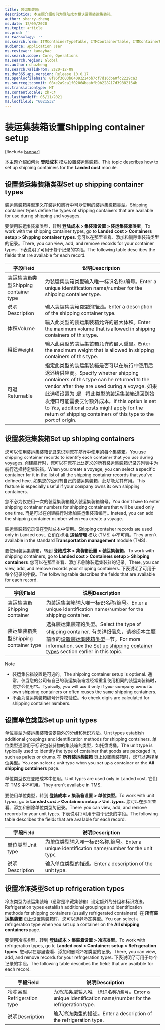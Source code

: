 ```yaml
---
title: 装运集装箱
description: 本主题介绍如何为登陆成本模块设置装运集装箱。
author: sherry-zheng
ms.date: 12/09/2020
ms.topic: article
ms.prod: ''
ms.technology: ''
ms.search.form: ITMContainerTypeTable, ITMContainerTable, ITMContainerUnitTypeTable, ITMRefrigerationTypeTable, ITMContainersListPage, ITMContainers
audience: Application User
ms.reviewer: kamaybac
ms.search.scope: Core, Operations
ms.search.region: Global
ms.author: chuzheng
ms.search.validFrom: 2020-12-09
ms.dyn365.ops.version: Release 10.0.17
ms.openlocfilehash: 8f86f3603b64093214bb7cf7d165ba0fc2229ca3
ms.sourcegitcommit: 08ce2a9ca1f02064beabfb9b228717d39882164b
ms.translationtype: HT
ms.contentlocale: zh-CN
ms.lasthandoff: 05/11/2021
ms.locfileid: "6021532"
---
```

# <a name="shipping-container-setup"></a><span data-ttu-id="93f4f-103">装运集装箱设置</span><span class="sxs-lookup"><span data-stu-id="93f4f-103">Shipping container setup</span></span>

[!include [banner](../../includes/banner.md)]

<span data-ttu-id="93f4f-104">本主题介绍如何为 **登陆成本** 模块设置装运集装箱。</span><span class="sxs-lookup"><span data-stu-id="93f4f-104">This topic describes how to set up shipping containers for the **Landed cost** module.</span></span>

## <a name="set-up-shipping-container-types"></a><a id="shipping-container-types"></a><span data-ttu-id="93f4f-105">设置装运集装箱类型</span><span class="sxs-lookup"><span data-stu-id="93f4f-105">Set up shipping container types</span></span>

<span data-ttu-id="93f4f-106">装运集装箱类型定义在装运和航行中可以使用的装运集装箱类型。</span><span class="sxs-lookup"><span data-stu-id="93f4f-106">Shipping container types define the types of shipping containers that are available for use during shipping and voyages.</span></span>

<span data-ttu-id="93f4f-107">要使用装运集装箱类型，转到 **登陆成本 \> 集装箱设置 \> 装运集装箱类型**。</span><span class="sxs-lookup"><span data-stu-id="93f4f-107">To work with the shipping container types, go to **Landed cost \> Containers setup \> Shipping container types**.</span></span> <span data-ttu-id="93f4f-108">您可以在那里查看、添加和删除集装箱类型的记录。</span><span class="sxs-lookup"><span data-stu-id="93f4f-108">There, you can view, add, and remove records for your container types.</span></span> <span data-ttu-id="93f4f-109">下表说明了可用于每个记录的字段。</span><span class="sxs-lookup"><span data-stu-id="93f4f-109">The following table describes the fields that are available for each record.</span></span>

| <span data-ttu-id="93f4f-110">字段</span><span class="sxs-lookup"><span data-stu-id="93f4f-110">Field</span></span> | <span data-ttu-id="93f4f-111">说明</span><span class="sxs-lookup"><span data-stu-id="93f4f-111">Description</span></span> |
|---|---|
| <span data-ttu-id="93f4f-112">装运集装箱类型</span><span class="sxs-lookup"><span data-stu-id="93f4f-112">Shipping container type</span></span> | <span data-ttu-id="93f4f-113">为装运集装箱类型输入唯一标识名称/编号。</span><span class="sxs-lookup"><span data-stu-id="93f4f-113">Enter a unique identification name/number for the shipping container type.</span></span> |
| <span data-ttu-id="93f4f-114">说明</span><span class="sxs-lookup"><span data-stu-id="93f4f-114">Description</span></span> | <span data-ttu-id="93f4f-115">输入装运集装箱类型的描述。</span><span class="sxs-lookup"><span data-stu-id="93f4f-115">Enter a description of the shipping container type.</span></span> |
| <span data-ttu-id="93f4f-116">体积</span><span class="sxs-lookup"><span data-stu-id="93f4f-116">Volume</span></span> | <span data-ttu-id="93f4f-117">输入此类型的装运集装箱允许的最大体积。</span><span class="sxs-lookup"><span data-stu-id="93f4f-117">Enter the maximum volume that is allowed in shipping containers of this type.</span></span> |
| <span data-ttu-id="93f4f-118">粗细</span><span class="sxs-lookup"><span data-stu-id="93f4f-118">Weight</span></span> | <span data-ttu-id="93f4f-119">输入此类型的装运集装箱允许的最大重量。</span><span class="sxs-lookup"><span data-stu-id="93f4f-119">Enter the maximum weight that is allowed in shipping containers of this type.</span></span> |
| <span data-ttu-id="93f4f-120">可退</span><span class="sxs-lookup"><span data-stu-id="93f4f-120">Returnable</span></span> | <span data-ttu-id="93f4f-121">指定此类型的装运集装箱是否可以在航行中使用后退还给供应商。</span><span class="sxs-lookup"><span data-stu-id="93f4f-121">Specify whether shipping containers of this type can be returned to the vendor after they are used during a voyage.</span></span> <span data-ttu-id="93f4f-122">如果此选项设置为 *是*，将此类型的装运集装箱退回到始发港口可能需要支付额外成本。</span><span class="sxs-lookup"><span data-stu-id="93f4f-122">If this option is set to *Yes*, additional costs might apply for the return of shipping containers of this type to the port of origin.</span></span> |

## <a name="set-up-shipping-containers"></a><span data-ttu-id="93f4f-123">设置装运集装箱</span><span class="sxs-lookup"><span data-stu-id="93f4f-123">Set up shipping containers</span></span>

<span data-ttu-id="93f4f-124">您可以使用装运集装箱记录来识别您在航行中使用的每个集装箱。</span><span class="sxs-lookup"><span data-stu-id="93f4f-124">You use shipping container records to identify each container that you use during voyages.</span></span> <span data-ttu-id="93f4f-125">创建航行时，您可以在您在此处定义的所有装运集装箱记录的列表中为航行选择特定集装箱。</span><span class="sxs-lookup"><span data-stu-id="93f4f-125">When you create a voyage, you can select a specific container for it in the list of all the shipping container records that you've defined here.</span></span> <span data-ttu-id="93f4f-126">如果您的公司有自己的装运集装箱，此功能尤其有用。</span><span class="sxs-lookup"><span data-stu-id="93f4f-126">This feature is especially useful if your company owns its own shipping containers.</span></span>

<span data-ttu-id="93f4f-127">您不必为仅使用一次的装运集装箱输入装运集装箱编号。</span><span class="sxs-lookup"><span data-stu-id="93f4f-127">You don't have to enter shipping container numbers for shipping containers that will be used only one time.</span></span> <span data-ttu-id="93f4f-128">而是可以在创建航行时添加装运集装箱编号。</span><span class="sxs-lookup"><span data-stu-id="93f4f-128">Instead, you can add the shipping container number when you create a voyage.</span></span>

<span data-ttu-id="93f4f-129">装运集装箱记录仅在登陆成本中使用。</span><span class="sxs-lookup"><span data-stu-id="93f4f-129">Shipping container records are used only in Landed cost.</span></span> <span data-ttu-id="93f4f-130">它们在标准 **运输管理** 模块 (TMS) 中不可用。</span><span class="sxs-lookup"><span data-stu-id="93f4f-130">They aren't available in the standard **Transportation management** module (TMS).</span></span>

<span data-ttu-id="93f4f-131">要使用装运集装箱，转到 **登陆成本 \> 集装箱设置 \> 装运集装箱**。</span><span class="sxs-lookup"><span data-stu-id="93f4f-131">To work with shipping containers, go to **Landed cost \> Containers setup \> Shipping containers**.</span></span> <span data-ttu-id="93f4f-132">您可以在那里查看、添加和删除装运集装箱的记录。</span><span class="sxs-lookup"><span data-stu-id="93f4f-132">There, you can view, add, and remove records your shipping containers.</span></span> <span data-ttu-id="93f4f-133">下表说明了可用于每个记录的字段。</span><span class="sxs-lookup"><span data-stu-id="93f4f-133">The following table describes the fields that are available for each record.</span></span>

| <span data-ttu-id="93f4f-134">字段</span><span class="sxs-lookup"><span data-stu-id="93f4f-134">Field</span></span> | <span data-ttu-id="93f4f-135">说明</span><span class="sxs-lookup"><span data-stu-id="93f4f-135">Description</span></span> |
|---|---|
| <span data-ttu-id="93f4f-136">装运集装箱</span><span class="sxs-lookup"><span data-stu-id="93f4f-136">Shipping container</span></span> | <span data-ttu-id="93f4f-137">为装运集装箱输入唯一标识名称/编号。</span><span class="sxs-lookup"><span data-stu-id="93f4f-137">Enter a unique identification name/number for the shipping container.</span></span> |
| <span data-ttu-id="93f4f-138">装运集装箱类型</span><span class="sxs-lookup"><span data-stu-id="93f4f-138">Shipping container type</span></span> | <span data-ttu-id="93f4f-139">选择装运集装箱的类型。</span><span class="sxs-lookup"><span data-stu-id="93f4f-139">Select the type of shipping container.</span></span> <span data-ttu-id="93f4f-140">有关详细信息，请参阅本主题前面的[设置装运集装箱类型](#shipping-container-types)一节。</span><span class="sxs-lookup"><span data-stu-id="93f4f-140">For more information, see the [Set up shipping container types](#shipping-container-types) section earlier in this topic.</span></span> |

> [!NOTE]
> - <span data-ttu-id="93f4f-141">装运集装箱设置是可选的。</span><span class="sxs-lookup"><span data-stu-id="93f4f-141">The shipping container setup is optional.</span></span> <span data-ttu-id="93f4f-142">通常，仅当您的公司有自己的装运集装箱或经常重复使用相同的装运集装箱时，您才会使用它。</span><span class="sxs-lookup"><span data-stu-id="93f4f-142">Typically, you will use it only if your company owns its own shipping containers or often reuses the same shipping containers.</span></span>
> - <span data-ttu-id="93f4f-143">不会为装运集装箱编号计算校验位。</span><span class="sxs-lookup"><span data-stu-id="93f4f-143">No check digits are calculated for shipping container numbers.</span></span>

## <a name="set-up-unit-types"></a><a name="unit-types"></a><span data-ttu-id="93f4f-144">设置单位类型</span><span class="sxs-lookup"><span data-stu-id="93f4f-144">Set up unit types</span></span>

<span data-ttu-id="93f4f-145">单位类型为装运集装箱设定额外的分组和标识方法。</span><span class="sxs-lookup"><span data-stu-id="93f4f-145">Unit types establish additional groupings and identification methods for shipping containers.</span></span> <span data-ttu-id="93f4f-146">单位类型通常用于标识包装货物的集装箱的类型，如托盘或桶。</span><span class="sxs-lookup"><span data-stu-id="93f4f-146">The unit type is typically used to identify the type of container that goods are packaged in, such as pallets or drums.</span></span> <span data-ttu-id="93f4f-147">在 **所有装运集装箱** 页上设置集装箱时，您可以选择单位类型。</span><span class="sxs-lookup"><span data-stu-id="93f4f-147">You can select a unit type when you set up a container on the **All shipping containers** page.</span></span>

<span data-ttu-id="93f4f-148">单位类型仅在登陆成本中使用。</span><span class="sxs-lookup"><span data-stu-id="93f4f-148">Unit types are used only in Landed cost.</span></span> <span data-ttu-id="93f4f-149">它们在 TMS 中不可用。</span><span class="sxs-lookup"><span data-stu-id="93f4f-149">They aren't available in TMS.</span></span>

<span data-ttu-id="93f4f-150">要使用单位类型，转到 **登陆成本 \> 集装箱设置 \> 单位类型**。</span><span class="sxs-lookup"><span data-stu-id="93f4f-150">To work with unit types, go to **Landed cost \> Containers setup \> Unit types**.</span></span> <span data-ttu-id="93f4f-151">您可以在那里查看、添加和删除单位类型的记录。</span><span class="sxs-lookup"><span data-stu-id="93f4f-151">There, you can view, add, and remove records for your unit types.</span></span> <span data-ttu-id="93f4f-152">下表说明了可用于每个记录的字段。</span><span class="sxs-lookup"><span data-stu-id="93f4f-152">The following table describes the fields that are available for each record.</span></span>

| <span data-ttu-id="93f4f-153">字段</span><span class="sxs-lookup"><span data-stu-id="93f4f-153">Field</span></span> | <span data-ttu-id="93f4f-154">说明</span><span class="sxs-lookup"><span data-stu-id="93f4f-154">Description</span></span> |
|---|---|
| <span data-ttu-id="93f4f-155">单位类型</span><span class="sxs-lookup"><span data-stu-id="93f4f-155">Unit type</span></span> | <span data-ttu-id="93f4f-156">为单位类型输入唯一标识名称/编号。</span><span class="sxs-lookup"><span data-stu-id="93f4f-156">Enter a unique identification name/number for the unit type.</span></span> |
| <span data-ttu-id="93f4f-157">说明</span><span class="sxs-lookup"><span data-stu-id="93f4f-157">Description</span></span> | <span data-ttu-id="93f4f-158">输入单位类型的描述。</span><span class="sxs-lookup"><span data-stu-id="93f4f-158">Enter a description of the unit type.</span></span> |

## <a name="set-up-refrigeration-types"></a><a name="refrigeration-types"></a><span data-ttu-id="93f4f-159">设置冷冻类型</span><span class="sxs-lookup"><span data-stu-id="93f4f-159">Set up refrigeration types</span></span>

<span data-ttu-id="93f4f-160">冷冻类型为装运集装箱（通常是冷藏集装箱）设定额外的分组和标识方法。</span><span class="sxs-lookup"><span data-stu-id="93f4f-160">Refrigeration types establish additional groupings and identification methods for shipping containers (usually refrigerated containers).</span></span> <span data-ttu-id="93f4f-161">在 **所有装运集装箱** 页上设置集装箱时，您可以选择冷冻类型。</span><span class="sxs-lookup"><span data-stu-id="93f4f-161">You can select a refrigeration type when you set up a container on the **All shipping containers** page.</span></span>

<span data-ttu-id="93f4f-162">要使用冷冻类型，转到 **登陆成本 \> 集装箱设置 \> 冷冻类型**。</span><span class="sxs-lookup"><span data-stu-id="93f4f-162">To work with refrigeration types, go to **Landed cost \> Containers setup \> Refrigeration types**.</span></span> <span data-ttu-id="93f4f-163">您可以在那里查看、添加和删除冷冻类型的记录。</span><span class="sxs-lookup"><span data-stu-id="93f4f-163">There, you can view, add, and remove records for your refrigeration types.</span></span> <span data-ttu-id="93f4f-164">下表说明了可用于每个记录的字段。</span><span class="sxs-lookup"><span data-stu-id="93f4f-164">The following table describes the fields that are available for each record.</span></span>

| <span data-ttu-id="93f4f-165">字段</span><span class="sxs-lookup"><span data-stu-id="93f4f-165">Field</span></span> | <span data-ttu-id="93f4f-166">说明</span><span class="sxs-lookup"><span data-stu-id="93f4f-166">Description</span></span> |
|---|---|
| <span data-ttu-id="93f4f-167">冷冻类型</span><span class="sxs-lookup"><span data-stu-id="93f4f-167">Refrigeration type</span></span> | <span data-ttu-id="93f4f-168">为冷冻类型输入唯一标识名称/编号。</span><span class="sxs-lookup"><span data-stu-id="93f4f-168">Enter a unique identification name/number for the refrigeration type.</span></span> |
| <span data-ttu-id="93f4f-169">说明</span><span class="sxs-lookup"><span data-stu-id="93f4f-169">Description</span></span> | <span data-ttu-id="93f4f-170">输入冷冻类型的描述。</span><span class="sxs-lookup"><span data-stu-id="93f4f-170">Enter a description of the refrigeration type.</span></span> |
